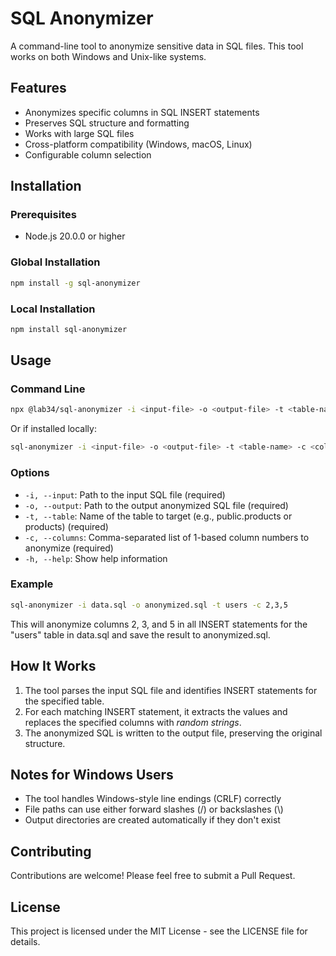 # SQL Anonymizer

A command-line tool to anonymize sensitive data in SQL files. This tool works on both Windows and Unix-like systems.

## Features

- Anonymizes specific columns in SQL INSERT statements
- Preserves SQL structure and formatting
- Works with large SQL files
- Cross-platform compatibility (Windows, macOS, Linux)
- Configurable column selection

## Installation

### Prerequisites

- Node.js 20.0.0 or higher

### Global Installation

```bash
npm install -g sql-anonymizer
```

### Local Installation

```bash
npm install sql-anonymizer
```

## Usage

### Command Line

```bash
npx @lab34/sql-anonymizer -i <input-file> -o <output-file> -t <table-name> -c <column-numbers>
```

Or if installed locally:

```bash
sql-anonymizer -i <input-file> -o <output-file> -t <table-name> -c <column-numbers>
```

### Options

- `-i, --input`: Path to the input SQL file (required)
- `-o, --output`: Path to the output anonymized SQL file (required)
- `-t, --table`: Name of the table to target (e.g., public.products or products) (required)
- `-c, --columns`: Comma-separated list of 1-based column numbers to anonymize (required)
- `-h, --help`: Show help information

### Example

```bash
sql-anonymizer -i data.sql -o anonymized.sql -t users -c 2,3,5
```

This will anonymize columns 2, 3, and 5 in all INSERT statements for the "users" table in data.sql and save the result to anonymized.sql.

## How It Works

1. The tool parses the input SQL file and identifies INSERT statements for the specified table.
2. For each matching INSERT statement, it extracts the values and replaces the specified columns with *random strings*.
3. The anonymized SQL is written to the output file, preserving the original structure.

## Notes for Windows Users

- The tool handles Windows-style line endings (CRLF) correctly
- File paths can use either forward slashes (/) or backslashes (\\)
- Output directories are created automatically if they don't exist

## Contributing

Contributions are welcome! Please feel free to submit a Pull Request.

## License

This project is licensed under the MIT License - see the LICENSE file for details.
